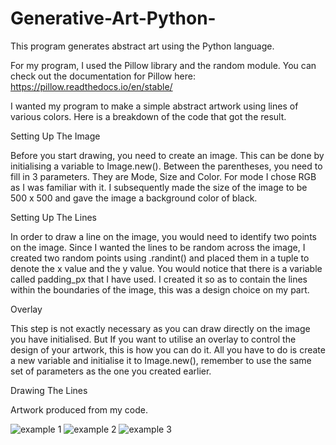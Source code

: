 # Generative-Art-Python-
This program generates abstract art using the Python language.

For my program, I used the Pillow library and the random module. You can check out the documentation for Pillow here: https://pillow.readthedocs.io/en/stable/

I wanted my program to make a simple abstract artwork using lines of various colors. Here is a breakdown of the code that got the result.

Setting Up The Image

Before you start drawing, you need to create an image. This can be done by initialising a variable to Image.new().
Between the parentheses, you need to fill in 3 parameters. They are Mode, Size and Color.
For mode I chose RGB as I was familiar with it. I subsequently made the size of the image to be 500 x 500 and gave the image a background color of black.

Setting Up The Lines

In order to draw a line on the image, you would need to identify two points on the image. Since I wanted the lines to be random across the image, I created two random points using .randint() and placed them in a tuple to denote the x value and the y value. You would notice that there is a variable called padding_px that I have used. I created it so as to contain the lines within the boundaries of the image, this was a design choice on my part.

Overlay

This step is not exactly necessary as you can draw directly on the image you have initialised. But If you want to utilise an overlay to control the design of your artwork, this is how you can do it.
All you have to do is create a new variable and initialise it to Image.new(), remember to use the same set of parameters as the one you created earlier.

Drawing The Lines

Artwork produced from my code.


![example 1](https://github.com/MoriyaHiroshi/Generative-Art-Python-/assets/101780253/a8abf9a1-ac86-448e-8b41-da0cff0fc990)
![example 2](https://github.com/MoriyaHiroshi/Generative-Art-Python-/assets/101780253/452db4c8-6928-41f7-8c96-c7fe1438a07b)
![example 3](https://github.com/MoriyaHiroshi/Generative-Art-Python-/assets/101780253/d3a775db-c316-4e12-aac8-9662728c4741)
